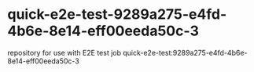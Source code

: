 # quick-e2e-test-9289a275-e4fd-4b6e-8e14-eff00eeda50c-3
repository for use with E2E test job quick-e2e-test:9289a275-e4fd-4b6e-8e14-eff00eeda50c-3
